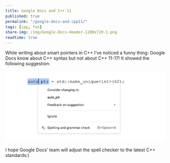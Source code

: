 ```yaml
---
title: Google Docs and C++ 11
published: true
permalink: "/google-docs-and-cpp11/"
tags: [cpp, fun]
share-img: /img/Google-Docs-Header-1280x720-1.png
readtime: true
---
```



While writing about smart pointers in C++ I’ve noticed a funny thing: Google Docs know about C++ syntax but not about C++ 11-17!
It showed the following suggestion:

<p align="center">
  <img src="/img/google_docs_cpp11_auto_ptr.png" title="Strace logo">
</p>

I hope Google Docs’ team will adjust the spell checker to the latest C++ standards:)
